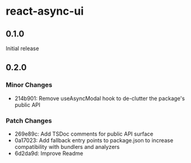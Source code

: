 # react-async-ui

## 0.1.0

Initial release

## 0.2.0

### Minor Changes

- 214b901: Remove useAsyncModal hook to de-clutter the package's public API

### Patch Changes

- 269e89c: Add TSDoc comments for public API surface
- 0a17023: Add fallback entry points to package.json to increase compatibility with bundlers and analyzers
- 6d2da9d: Improve Readme
